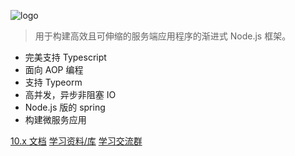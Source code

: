 


![logo](_media/icon.svg ':size=250x60')

> 用于构建高效且可伸缩的服务端应用程序的渐进式 Node.js 框架。

- 完美支持 Typescript 
- 面向 AOP 编程 
- 支持 Typeorm
- 高并发，异步非阻塞 IO
- Node.js 版的 spring
- 构建微服务应用

[10.x 文档](/10/firststeps.md)
[学习资料/库](/10/awesome)
[学习交流群](https://docs.nestjs.cn/10/discuss)
